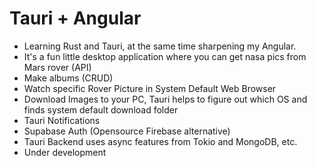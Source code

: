 # Tauri + Angular

- Learning Rust and Tauri, at the same time sharpening my Angular.
- It's a fun little desktop application where you can get nasa pics from Mars rover (API)
- Make albums (CRUD)
- Watch specific Rover Picture in System Default Web Browser
- Download Images to your PC, Tauri helps to figure out which OS and finds system default download folder
- Tauri Notifications
- Supabase Auth (Opensource Firebase alternative)
- Tauri Backend uses async features from Tokio and MongoDB, etc.
- Under development
